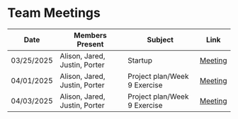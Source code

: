 # Team Meetings

| Date       | Members Present               | Subject                      | Link                                  |
|------------|-------------------------------|------------------------------|---------------------------------------|
| 03/25/2025 | Alison, Jared, Justin, Porter | Startup                      | [Meeting](team-meeting-03-25-2025.md) |
| 04/01/2025 | Alison, Jared, Justin, Porter | Project plan/Week 9 Exercise | [Meeting](team-meeting-04-01-2025.md) |
| 04/03/2025 | Alison, Jared, Justin, Porter | Project plan/Week 9 Exercise | [Meeting](team-meeting-04-03-2025.md) |

